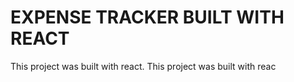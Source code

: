 # EXPENSE TRACKER BUILT WITH REACT

This project was built with react.
This project was built with reac



